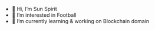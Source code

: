 - 👋 Hi, I’m Sun Spirit
- 👀 I’m interested in Football
- 🌱 I’m currently learning & working on Blockchain domain

<!---
sunspirit9999/sunspirit9999 is a ✨ special ✨ repository because its `README.md` (this file) appears on your GitHub profile.
You can click the Preview link to take a look at your changes.
--->
